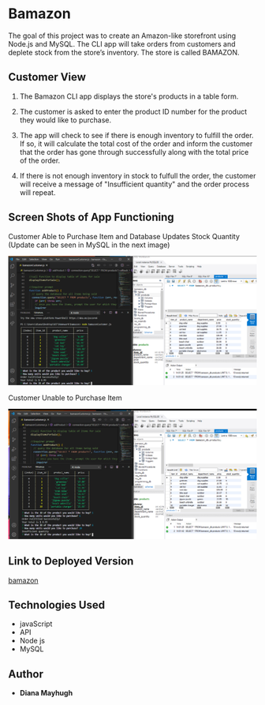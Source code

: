 # Bamazon

The goal of this project was to create an Amazon-like storefront using Node.js and MySQL. The CLI app will take orders from customers and deplete stock from the store’s inventory. The store is called BAMAZON.

## Customer View

1. The Bamazon CLI app displays the store's products in a table form.

2. The customer is asked to enter the product ID number for the product they would like to purchase.

3. The app will check to see if there is enough inventory to fulfill the order.  If so, it will calculate the total cost of the order and inform the customer that the order has gone through successfully along with the total price of the order.

4. If there is not enough inventory in stock to fulfull the order, the customer will receive a message of "Insufficient quantity" and the order process will repeat.


## Screen Shots of App Functioning

Customer Able to Purchase Item and Database Updates Stock Quantity (Update can be seen in MySQL in the next image)

![Purchase](/images/order.png)

Customer Unable to Purchase Item

![No Purchase](/images/no-order.png)


## Link to Deployed Version

[bamazon](https://github.com/mayhugh82/bamazon)

## Technologies Used
* javaScript
* API
* Node js
* MySQL

## Author
* **Diana Mayhugh**